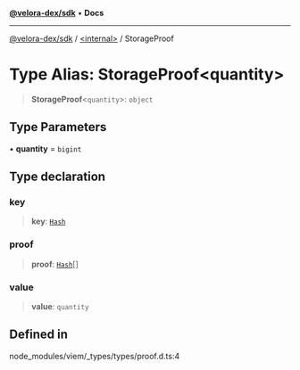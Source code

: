 [**@velora-dex/sdk**](../../README.md) • **Docs**

***

[@velora-dex/sdk](../../globals.md) / [\<internal\>](../README.md) / StorageProof

# Type Alias: StorageProof\<quantity\>

> **StorageProof**\<`quantity`\>: `object`

## Type Parameters

• **quantity** = `bigint`

## Type declaration

### key

> **key**: [`Hash`](Hash.md)

### proof

> **proof**: [`Hash`](Hash.md)[]

### value

> **value**: `quantity`

## Defined in

node\_modules/viem/\_types/types/proof.d.ts:4
